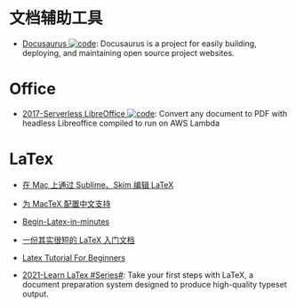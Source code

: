 # 文档辅助工具

- [Docusaurus ![code](https://martrix-usa.oss-accelerate.aliyuncs.com/logo/code.svg)](https://github.com/facebook/docusaurus): Docusaurus is a project for easily building, deploying, and maintaining open source project websites.

# Office

- [2017-Serverless LibreOffice ![code](https://martrix-usa.oss-accelerate.aliyuncs.com/logo/code.svg)](https://github.com/vladgolubev/serverless-libreoffice): Convert any document to PDF with headless Libreoffice compiled to run on AWS Lambda

# LaTex

- [在 Mac 上通过 Sublime、Skim 编辑 LaTeX](http://painterlin.com/2014/08/10/Using-LaTeX-with-Sublime-and-Skim-for-Mac.html)

- [为 MacTeX 配置中文支持](http://liam0205.me/2014/11/02/latex-mactex-chinese-support/)

- [Begin-Latex-in-minutes](https://github.com/VoLuong/Begin-Latex-in-minutes)

- [一份其实很短的 LaTeX 入门文档](http://liam0205.me/2014/09/08/latex-introduction/)

- [Latex Tutorial For Beginners](http://www.latex-tutorial.com/tutorials/beginners/)

- [2021-Learn LaTex #Series#](https://www.learnlatex.org/en/): Take your first steps with LaTeX, a document preparation system designed to produce high-quality typeset output.
